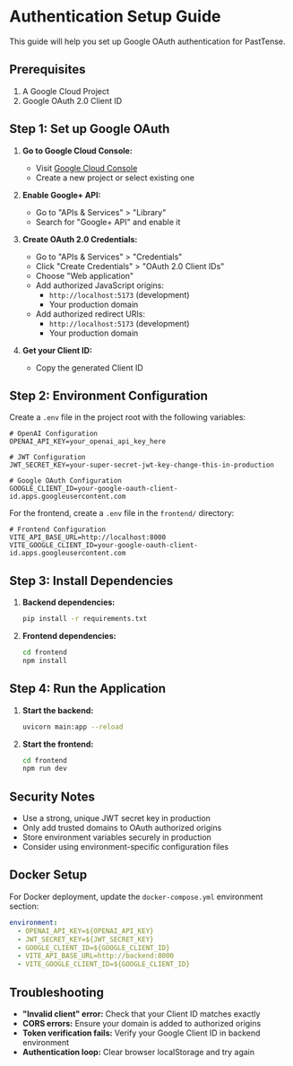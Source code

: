 # Authentication Setup Guide

This guide will help you set up Google OAuth authentication for PastTense.

## Prerequisites

1. A Google Cloud Project
2. Google OAuth 2.0 Client ID

## Step 1: Set up Google OAuth

1. **Go to Google Cloud Console:**
   - Visit [Google Cloud Console](https://console.cloud.google.com/)
   - Create a new project or select existing one

2. **Enable Google+ API:**
   - Go to "APIs & Services" > "Library"
   - Search for "Google+ API" and enable it

3. **Create OAuth 2.0 Credentials:**
   - Go to "APIs & Services" > "Credentials"
   - Click "Create Credentials" > "OAuth 2.0 Client IDs"
   - Choose "Web application"
   - Add authorized JavaScript origins:
     - `http://localhost:5173` (development)
     - Your production domain
   - Add authorized redirect URIs:
     - `http://localhost:5173` (development)
     - Your production domain

4. **Get your Client ID:**
   - Copy the generated Client ID

## Step 2: Environment Configuration

Create a `.env` file in the project root with the following variables:

```env
# OpenAI Configuration
OPENAI_API_KEY=your_openai_api_key_here

# JWT Configuration
JWT_SECRET_KEY=your-super-secret-jwt-key-change-this-in-production

# Google OAuth Configuration
GOOGLE_CLIENT_ID=your-google-oauth-client-id.apps.googleusercontent.com
```

For the frontend, create a `.env` file in the `frontend/` directory:

```env
# Frontend Configuration
VITE_API_BASE_URL=http://localhost:8000
VITE_GOOGLE_CLIENT_ID=your-google-oauth-client-id.apps.googleusercontent.com
```

## Step 3: Install Dependencies

1. **Backend dependencies:**
   ```bash
   pip install -r requirements.txt
   ```

2. **Frontend dependencies:**
   ```bash
   cd frontend
   npm install
   ```

## Step 4: Run the Application

1. **Start the backend:**
   ```bash
   uvicorn main:app --reload
   ```

2. **Start the frontend:**
   ```bash
   cd frontend
   npm run dev
   ```

## Security Notes

- Use a strong, unique JWT secret key in production
- Only add trusted domains to OAuth authorized origins
- Store environment variables securely in production
- Consider using environment-specific configuration files

## Docker Setup

For Docker deployment, update the `docker-compose.yml` environment section:

```yaml
environment:
  - OPENAI_API_KEY=${OPENAI_API_KEY}
  - JWT_SECRET_KEY=${JWT_SECRET_KEY}
  - GOOGLE_CLIENT_ID=${GOOGLE_CLIENT_ID}
  - VITE_API_BASE_URL=http://backend:8000
  - VITE_GOOGLE_CLIENT_ID=${GOOGLE_CLIENT_ID}
```

## Troubleshooting

- **"Invalid client" error:** Check that your Client ID matches exactly
- **CORS errors:** Ensure your domain is added to authorized origins
- **Token verification fails:** Verify your Google Client ID in backend environment
- **Authentication loop:** Clear browser localStorage and try again 